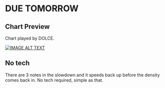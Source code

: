 # DUE TOMORROW

## Chart Preview
Chart played by DOLCE.

[![IMAGE ALT TEXT](http://img.youtube.com/vi/IJeEx0ndt20/0.jpg)](https://youtu.be/IJeEx0ndt20?t=50 "DUE TOMORROW (A) MAX-??? / played by DOLCE. / beatmania IIDX25 CANNON BALLERS")

## No tech

There are 3 notes in the slowdown and it speeds back up before the density comes back in. No tech required, simple as that.
